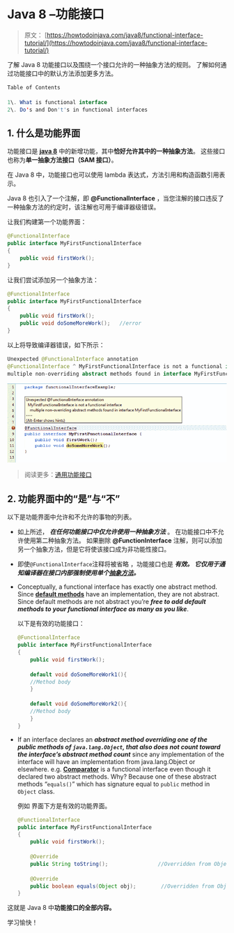 # Java 8 –功能接口

> 原文： [https://howtodoinjava.com/java8/functional-interface-tutorial/](https://howtodoinjava.com/java8/functional-interface-tutorial/)

了解 Java 8 功能接口以及围绕一个接口允许的一种抽象方法的规则。 了解如何通过功能接口中的默认方法添加更多方法。

```java
Table of Contents 

1\. What is functional interface
2\. Do's and Don't's in functional interfaces

```

## 1\. 什么是功能界面

功能接口是 [**java 8**](//howtodoinjava.com/category/java8/ "java 8") 中的新增功能，其中**恰好允许其中的一种抽象方法**。 这些接口也称为**单一抽象方法接口（SAM 接口）**。

在 Java 8 中，功能接口也可以使用 lambda 表达式，方法引用和构造函数引用表示。

Java 8 也引入了一个注解，即 **@FunctionalInterface** ，当您注解的接口违反了一种抽象方法的约定时，该注解也可用于编译器级错误。

让我们构建第一个功能界面：

```java
@FunctionalInterface
public interface MyFirstFunctionalInterface 
{
	public void firstWork();
}

```

让我们尝试添加另一个抽象方法：

```java
@FunctionalInterface
public interface MyFirstFunctionalInterface 
{
	public void firstWork();
	public void doSomeMoreWork();	//error
}

```

以上将导致编译器错误，如下所示：

```java
Unexpected @FunctionalInterface annotation
@FunctionalInterface ^ MyFirstFunctionalInterface is not a functional interface
multiple non-overriding abstract methods found in interface MyFirstFunctionalInterface

```

![Functional-Interface-Error](img/b2a2ca3ede69d478e2b572229eff6507.png)

> 阅读更多：[通用功能接口](https://howtodoinjava.com/java8/generic-functional-interfaces/)

## 2\. 功能界面中的“是”与“不”

以下是功能界面中允许和不允许的事物的列表。

*   如上所述， ***在任何功能接口中仅允许使用一种抽象方法*** 。 在功能接口中不允许使用第二种抽象方法。 如果删除 **@FunctionInterface** 注解，则可以添加另一个抽象方法，但是它将使该接口成为非功能性接口。
*   即使`@FunctionalInterface`注释将被省略 ，功能接口也是 ***有效。 它仅用于通知编译器在接口内部强制使用单个[抽象方法](//howtodoinjava.com/object-oriented/exploring-interfaces-and-abstract-classes-in-java/ "Exploring interfaces and abstract classes in java")。***
*   Conceptually, a functional interface has exactly one abstract method. Since [**default methods**](//howtodoinjava.com/java8/default-methods-in-java-8/ "Default methods in java 8") have an implementation, they are not abstract. Since default methods are not abstract you’re ***free to add default methods to your functional interface as many as you like***.

    以下是有效的功能接口：

    ```java
    @FunctionalInterface
    public interface MyFirstFunctionalInterface 
    {
        public void firstWork();

        default void doSomeMoreWork1(){
        //Method body
        }

        default void doSomeMoreWork2(){
        //Method body
        }
    }

    ```

*   If an interface declares an ***abstract method overriding one of the public methods of `java.lang.Object`, that also does not count toward the interface’s abstract method count*** since any implementation of the interface will have an implementation from java.lang.Object or elsewhere. e.g. [**Comparator**](//howtodoinjava.com/search-sort/when-to-use-comparable-and-comparator-interfaces-in-java/ "When to use comparable and comparator interfaces in java") is a functional interface even though it declared two abstract methods. Why? Because one of these abstract methods “`equals()`” which has signature equal to `public` method in `Object` class.

    例如 界面下方是有效的功能界面。

    ```java
    @FunctionalInterface
    public interface MyFirstFunctionalInterface 
    {
    	public void firstWork();

    	@Override
    	public String toString();                //Overridden from Object class

    	@Override
    	public boolean equals(Object obj);        //Overridden from Object class
    }

    ```

这就是 Java 8 中**功能接口的全部内容。**

学习愉快！
